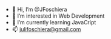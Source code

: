 - 👋 Hi, I’m @JFoschiera
- 👀 I’m interested in Web Development
- 🌱 I’m currently learning JavaCript
- 📫 julifoschiera@gmail.com
